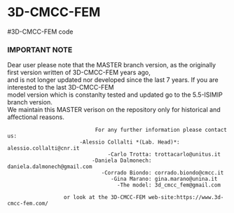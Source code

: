 # 3D-CMCC-FEM
#3D-CMCC-FEM code 


###                                            **IMPORTANT NOTE** 
                                            
                                             
  Dear user please note that the MASTER branch version, as the originally first version written of 3D-CMCC-FEM years ago,  
    and is not longer updated nor developed since the last 7 years. If you are interested to the last 3D-CMCC-FEM  
              model version which is constanlty tested and updated go to the 5.5-ISIMIP branch version.  
            We maintain this MASTER verison on the repository only for historical and affectional reasons.
    
                                For any further information please contact us:  
                           -Alessio Collalti *(Lab. Head)*: alessio.collalti@cnr.it  
                                    -Carlo Trotta: trottacarlo@unitus.it  
                               -Daniela Dalmonech: daniela.dalmonech@gmail.com  
                                  -Corrado Biondo: corrado.biondo@cmcc.it  
                                     -Gina Marano: gina.marano@unina.it
                                       -The model: 3d_cmcc_fem@gmail.com

                      or look at the 3D-CMCC-FEM web-site:https://www.3d-cmcc-fem.com/



                                             
